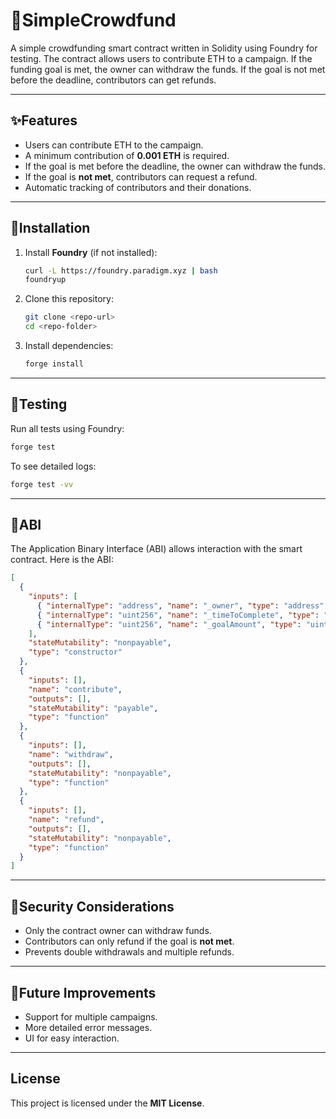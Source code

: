 # 🚀SimpleCrowdfund

A simple crowdfunding smart contract written in Solidity using Foundry for testing. The contract allows users to contribute ETH to a campaign. If the funding goal is met, the owner can withdraw the funds. If the goal is not met before the deadline, contributors can get refunds.

---

## ✨Features

- Users can contribute ETH to the campaign.
- A minimum contribution of **0.001 ETH** is required.
- If the goal is met before the deadline, the owner can withdraw the funds.
- If the goal is **not met**, contributors can request a refund.
- Automatic tracking of contributors and their donations.

---

## 🧱Installation

1. Install **Foundry** (if not installed):  
   ```sh
   curl -L https://foundry.paradigm.xyz | bash
   foundryup
   ```

2. Clone this repository:  
   ```sh
   git clone <repo-url>
   cd <repo-folder>
   ```

3. Install dependencies:  
   ```sh
   forge install
   ```

---

## 🧪Testing

Run all tests using Foundry:
   ```sh
   forge test
   ```
To see detailed logs:
   ```sh
   forge test -vv
   ```

---

## 📜ABI

The Application Binary Interface (ABI) allows interaction with the smart contract. Here is the ABI:
```json
[
  {
    "inputs": [
      { "internalType": "address", "name": "_owner", "type": "address" },
      { "internalType": "uint256", "name": "_timeToComplete", "type": "uint256" },
      { "internalType": "uint256", "name": "_goalAmount", "type": "uint256" }
    ],
    "stateMutability": "nonpayable",
    "type": "constructor"
  },
  {
    "inputs": [],
    "name": "contribute",
    "outputs": [],
    "stateMutability": "payable",
    "type": "function"
  },
  {
    "inputs": [],
    "name": "withdraw",
    "outputs": [],
    "stateMutability": "nonpayable",
    "type": "function"
  },
  {
    "inputs": [],
    "name": "refund",
    "outputs": [],
    "stateMutability": "nonpayable",
    "type": "function"
  }
]
```

---

## 🔐Security Considerations

- Only the contract owner can withdraw funds.
- Contributors can only refund if the goal is **not met**.
- Prevents double withdrawals and multiple refunds.

---

## 🎯Future Improvements

- Support for multiple campaigns.
- More detailed error messages.
- UI for easy interaction.

---

## License
This project is licensed under the **MIT License**.

